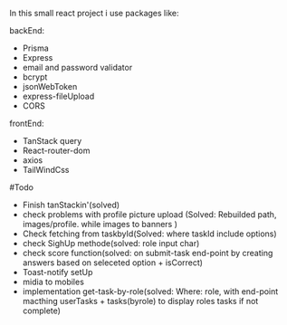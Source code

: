 In this small react project i use packages like:

backEnd:

- Prisma
- Express
- email and password validator
- bcrypt
- jsonWebToken
- express-fileUpload 
- CORS

frontEnd:

- TanStack query
- React-router-dom
- axios
- TailWindCss

#Todo
- Finish tanStackin'(solved)
- check problems with profile picture upload (Solved: Rebuilded path, images/profile. while images to banners )
- Check fetching from taskbyId(Solved: where taskId include options)
- check SighUp methode(solved: role input char)
- check score function(solved: on submit-task end-point by creating answers based on seleceted option +  isCorrect)
- Toast-notify setUp
- midia to mobiles
- implementation get-task-by-role(solved: Where: role, with end-point macthing userTasks + tasks(byrole) to display roles tasks if not complete)
